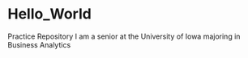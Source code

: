 # Hello_World
Practice Repository 
I am a senior at the University of Iowa majoring in Business Analytics
